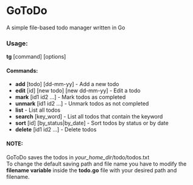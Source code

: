 # GoToDo

A simple file-based todo manager written in Go

### Usage:

**tg** [command] [options] <br>

#### Commands:

- **add** [todo] [dd-mm-yy] - Add a new todo
- **edit** [id] [new todo] [new dd-mm-yy] - Edit a todo
- **mark** [id1 id2 ...] - Mark todos as completed
- **unmark** [id1 id2 ...] - Unmark todos as not completed
- **list** - List all todos
- **search** [key_word] - List all todos that contain the keyword
- **sort** [id] [by_status|by_date] - Sort todos by status or by date
- **delete** [id1 id2 ...] - Delete todos

#### NOTE:

GoToDo saves the todos in _your_home_dir_/todo/todos.txt <br>
To change the default saving path and file name you have to modify the **filename variable** inside the **todo.go** file with your desired path and filename.
